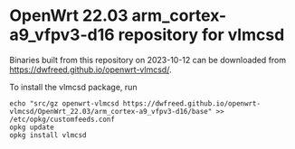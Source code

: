 OpenWrt 22.03 arm_cortex-a9_vfpv3-d16 repository for vlmcsd
========

Binaries built from this repository on 2023-10-12 can be downloaded from <https://dwfreed.github.io/openwrt-vlmcsd/>.

To install the vlmcsd package, run

```
echo "src/gz openwrt-vlmcsd https://dwfreed.github.io/openwrt-vlmcsd/OpenWrt_22.03/arm_cortex-a9_vfpv3-d16/base" >> /etc/opkg/customfeeds.conf
opkg update
opkg install vlmcsd
```
